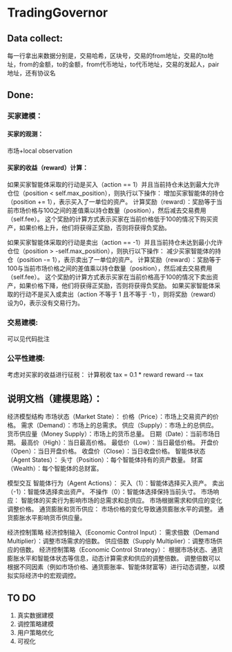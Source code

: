 # TradingGovernor

## Data collect:

每一行拿出来数据分别是，交易哈希，区块号，交易的from地址，交易的to地址，from的金额，to的金额，from代币地址，to代币地址，交易的发起人，pair地址，还有协议名



## Done:

### 买家建模：


#### 买家的观测：
市场+local observation


#### 买家的收益（reward）计算：

如果买家智能体采取的行动是买入（action == 1）并且当前持仓未达到最大允许仓位（position < self.max_position），则执行以下操作：
增加买家智能体的持仓（position += 1），表示买入了一单位的资产。
计算奖励（reward）：奖励等于当前市场价格与100之间的差值乘以持仓数量（position），然后减去交易费用（self.fee）。
这个奖励的计算方式表示买家在当前价格低于100的情况下购买资产，如果价格上升，他们将获得正奖励，否则将获得负奖励。

如果买家智能体采取的行动是卖出（action == -1）并且当前持仓未达到最小允许仓位（position > -self.max_position），则执行以下操作：
减少买家智能体的持仓（position -= 1），表示卖出了一单位的资产。
计算奖励（reward）：奖励等于100与当前市场价格之间的差值乘以持仓数量（position），然后减去交易费用（self.fee）。
这个奖励的计算方式表示买家在当前价格高于100的情况下卖出资产，如果价格下降，他们将获得正奖励，否则将获得负奖励。
如果买家智能体采取的行动不是买入或卖出（action 不等于 1 且不等于 -1），则将奖励（reward）设为0，表示没有交易行为。

### 交易建模:

可以见代码批注

### 公平性建模:

考虑对买家的收益进行征税：
计算税收
tax = 0.1 * reward
reward -= tax



## 说明文档（建模思路）：

经济模型结构
市场状态（Market State）：
价格（Price）：市场上交易资产的价格。
需求（Demand）：市场上的总需求。
供应（Supply）：市场上的总供应。
货币供应量（Money Supply）：市场上的货币总量。
日期（Date）：当前市场日期。
最高价（High）：当日最高价格。
最低价（Low）：当日最低价格。
开盘价（Open）：当日开盘价格。
收盘价（Close）：当日收盘价格。
智能体状态（Agent States）：
头寸（Position）：每个智能体持有的资产数量。
财富（Wealth）：每个智能体的总财富。

模型交互
智能体行为（Agent Actions）：
买入（1）：智能体选择买入资产。
卖出（-1）：智能体选择卖出资产。
不操作（0）：智能体选择保持当前头寸。
市场响应：
智能体的买卖行为影响市场的总需求和总供应。
市场根据需求和供应的变化调整价格。
通货膨胀和货币供应：
市场价格的变化导致通货膨胀水平的调整。
通货膨胀水平影响货币供应量。

经济控制策略
经济控制输入（Economic Control Input）：
需求倍数（Demand Multiplier）：调整市场需求的倍数。
供应倍数（Supply Multiplier）：调整市场供应的倍数。
经济控制策略（Economic Control Strategy）：
根据市场状态、通货膨胀水平和智能体状态等信息，动态计算需求和供应的调整倍数。
调整倍数可以根据不同因素（例如市场价格、通货膨胀率、智能体财富等）进行动态调整，以模拟实际经济中的宏观调控。




## TO DO 


1. 真实数据建模
2. 调控策略建模
3. 用户策略优化
4. 可视化
